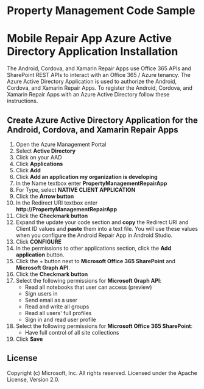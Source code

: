 # Property Management Code Sample

Mobile Repair App Azure Active Directory Application Installation
=================================================================

The Android, Cordova, and Xamarin Repair Apps use Office 365 APIs and SharePoint REST APIs to interact with an Office 365 / Azure tenancy.  The Azure Active Directory Application is used to authorize the Android, Cordova, and Xamarin Repair Apps.  To register the Android, Cordova, and Xamarin Repair Apps with an Azure Active Directory follow these instructions.

Create Azure Active Directory Application for the Android, Cordova, and Xamarin Repair Apps
-------------------------------------------------------------------------------------------

1. Open the Azure Management Portal
2. Select **Active Directory**
3. Click on your AAD
4. Click **Applications**
5. Click **Add**
6. Click **Add an application my organization is developing**
7. In the Name textbox enter **PropertyManagementRepairApp**
8. For Type, select **NATIVE CLIENT APPLICATION**
9. Click the **Arrow button**
10. In the Redirect URI textbox enter **http://PropertyManagementRepairApp**
11. Click the **Checkmark button**
12. Expand the update your code section and **copy** the Redirect URI and Client ID values and **paste** them into a text file.  You will use these values when you configure the Android Repair App in Android Studio.
13. Click **CONFIGURE**
14.	In the permissions to other applications section, click the **Add application** button.
15.	Click the + button next to **Microsoft Office 365 SharePoint** and **Microsoft Graph API**.
16.	Click the **Checkmark button**
17.	Select the following permissions for **Microsoft Graph API**:
	- Read all notebooks that user can access (preview)
	- Sign users in
	- Send email as a user
	- Read and write all groups
	- Read all users' full profiles
	- Sign in and read user profile
17.	Select the following permissions for **Microsoft Office 365 SharePoint**:
	- Have full control of all site collections
19. Click **Save**

## License
Copyright (c) Microsoft, Inc. All rights reserved. Licensed under the Apache License, Version 2.0.


